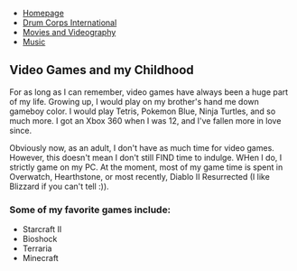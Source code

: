 <html>
  <body>
    <ul>
      <li><a href="README.md">Homepage</a></li>
      <li><a href="Drum_Corps.md">Drum Corps International</a></li>
      <li><a href="Movies.md">Movies and Videography</a></li>
      <li><a href="Music.md">Music</a></li>
    </ul>
    
<h2> Video Games and my Childhood</h2>
    
<p>For as long as I can remember, video games have always been a huge part of my life. Growing
up, I would play on my brother's hand me down gameboy color. I would play Tetris, Pokemon Blue,
Ninja Turtles, and so much more. I got an Xbox 360 when I was 12, and I've fallen more in love
since.</p>
    
    
<p>Obviously now, as an adult, I don't have as much time for video games. However, this doesn't
mean I don't still FIND time to indulge. WHen I do, I strictly game on my PC. At the moment, most
of my game time is spent in Overwatch, Hearthstone, or most recently, Diablo II Resurrected (I
like Blizzard if you can't tell :)).</p>
   
<h3> Some of my favorite games include:</h3>
    
<ul>
 <li>Starcraft II</li>
 <li>Bioshock</li>
 <li>Terraria</li>
 <li>Minecraft</li>
</ul>
      
      
    
    
    
